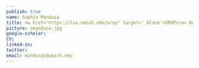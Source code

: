 ```yaml
---
publish: true
name: Sophia Manduca
title: <a href="https://lsa.umich.edu/urop" target='_blank'>UROP</a> Neuroscience
picture: smanduca.jpg
google-scholar: 
CV:
linked-in: 
twitter:
email: manducas@umich.edu
---
```

